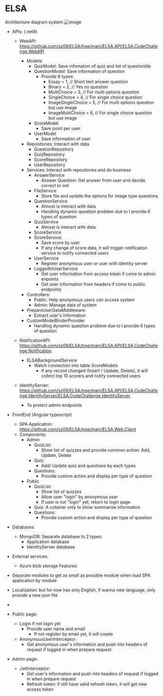 # ELSA
Architecture diagram system 
![image](https://github.com/user-attachments/assets/81490dba-8e6c-492a-bcc6-b4815720bfb4)
- APIs: (.net8)
  - WebAPI: https://github.com/sz09/ELSA/tree/main/ELSA.API/ELSA.CodeChallenge.WebAPI
    - Models:
      - QuizModel: Save infomation of quiz and list of questionIds
      - QuestionModel: Save information of question
        - Provide 6 types:
          - Essay = 1, // Short text answer question
          - Binary = 2, // Yes no question
          - MultiChoice = 3, // For multi options question
          - SingleChoice = 4, // For single choice question
          - ImageSingleChoice = 5, // For multi options question but use image
          - ImageMultiChoice = 6, // For single choice question but use image
      - ScoreModel
        - Save point per user 
      - UserModel
        - Save information of user
    - Repositories: Interact with data
      - QuestionRepository
      - QuizRepository
      - ScoreRepository
      - UserRepository 
    - Services: Interact with repositories and do business
      - AnswerService
        - Answer Question: Get answer from user and decide correct or not
      - FileService
        - Store file and update the options for image type questions 
      - QuestionService
        - Almost is interact with data
        - Handling dynamic question problem due to I provide 6 types of question
      - QuizService
        - Almost is interact with data
      - ScoreService
      - ScoreService:
        - Save score by user
        - If any change of score data, it will trigger notification service to notify connected users 
      - UserService
        - Register anonymous user or user with identity server 
      - LoggedInUserService
        - Get user information from access token if come to admin enpoints
        - Get user information from headers if come to public endpoints
    - Controllers:
      - Public: Help anonymous users can access system
      - Admin: Manage data of system
    - PrepareUserDataMiddleware:
      - Extract user's information
    - CustomModelBinderProvider
      - Handling dynamic question problem due to I provide 6 types of question
  
  - NotificationAPI: https://github.com/sz09/ELSA/tree/main/ELSA.API/ELSA.CodeChallenge.Notification
    - ELSABackgroundService
      - Watch connection into table ScoreModels
        - If any record changed (Insert / Update, Delete), it will collect top 10 scorers and notify connected users
          
  - IdentityServer: https://github.com/sz09/ELSA/tree/main/ELSA.API/ELSA.CodeChallenge.IdentityServer/ELSA.CodeChallenge.IdentityServer
    - To protect admin endpoints
      
- FrontEnd (Angular typescript)
  - SPA Application: https://github.com/sz09/ELSA/tree/main/ELSA.Web.Client
  - Components:
    - Admin
      - QuizList:
        - Show list of quizzes and provide common action: Add, Update, Delete
      - Quiz:
        - Add/ Update quiz and questions by each types
      - Questions:
        - Provide custom action and display per type of question
    - Public
      - QuizList:
        - Show list of quizzes
        - Allow user "login" by anonymous user
        - If user is not "login" yet, return to login page
      - Quiz: A cotainer only to show summarize information
      - Questions:
        - Provide custom action and display per type of question 
- Databases:
  - MongoDB: Separate database to 2 types:
    - Application database
    - IdentityServer database
- External services:
  - Azure blob storage
Features:
- Separate modules to get as small as possible module when load SPA application by module
- Localization: but for now has only English, if wanna new language, only provide a new json file
- 
- Public page:
  - Login if not login yet
    - Provide user name and email
      - If not register by email yet, it will create  
  - AnonymousUserInterceptor:
    - Get anonymous user's information and push into headers of request if logged in when prepare request 
- Admin page: 
  - JwtInterceptor:
    - Get user's information and push into headers of request if logged in when prepare request
    - Refresh token: if still have valid refresh token, it will get new access token
